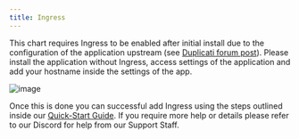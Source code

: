 ```yaml
---
title: Ingress
---
```


This chart requires Ingress to be enabled after initial install due to the configuration of the application upstream (see [Duplicati forum post](https://forum.duplicati.com/t/error-message-in-browser-the-host-header-sent-by-the-client-is-not-allowed/5806)). Please install the application without Ingress, access settings of the application and add your hostname inside the settings of the app.

![image](https://user-images.githubusercontent.com/89483932/174445638-bac32cc8-375f-4fdb-a99f-f8b75a4613e1.png)

Once this is done you can successful add Ingress using the steps outlined inside our [Quick-Start Guide](/manual/SCALE/options/ingress). If you require more help or details please refer to our Discord for help from our Support Staff.
